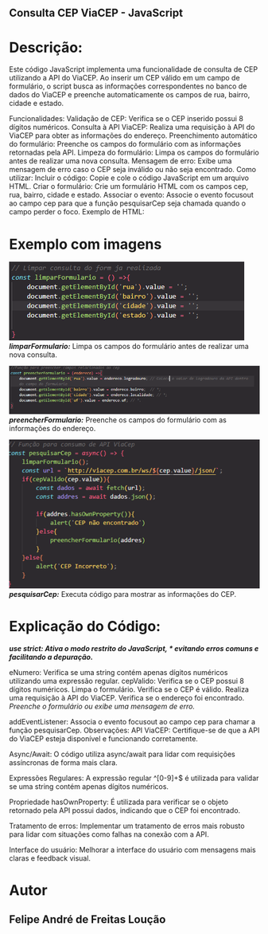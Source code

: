 ## Consulta CEP ViaCEP - JavaScript

# Descrição:
Este código JavaScript implementa uma funcionalidade de consulta de CEP utilizando a API do ViaCEP. Ao inserir um CEP válido em um campo de formulário, o script busca as informações correspondentes no banco de dados do ViaCEP e preenche automaticamente os campos de rua, bairro, cidade e estado.


Funcionalidades:
Validação de CEP: Verifica se o CEP inserido possui 8 dígitos numéricos.
Consulta à API ViaCEP: Realiza uma requisição à API do ViaCEP para obter as informações do endereço.
Preenchimento automático do formulário: Preenche os campos do formulário com as informações retornadas pela API.
Limpeza do formulário: Limpa os campos do formulário antes de realizar uma nova consulta.
Mensagem de erro: Exibe uma mensagem de erro caso o CEP seja inválido ou não seja encontrado.
Como utilizar:
Incluir o código: Copie e cole o código JavaScript em um arquivo HTML.
Criar o formulário: Crie um formulário HTML com os campos cep, rua, bairro, cidade e estado.
Associar o evento: Associe o evento focusout ao campo cep para que a função pesquisarCep seja chamada quando o campo perder o foco.
Exemplo de HTML:


# Exemplo com imagens

![exemplo](img/img_exemple.png)
<br>
***limparFormulario:*** Limpa os campos do formulário antes de realizar uma nova consulta.

![exemplo2](img/Captura%20de%20tela%202024-10-03%20074035.png)
<br>
***preencherFormulario:*** Preenche os campos do formulário com as informações do endereço.

![exemplo3](img/img_pesquisarCep.png)
<br>
***pesquisarCep:*** Executa código para mostrar as informações do CEP.


# Explicação do Código:
***use strict: Ativa o modo restrito do JavaScript, * evitando erros comuns e facilitando a depuração.***

eNumero: Verifica se uma string contém apenas dígitos numéricos utilizando uma expressão regular.
cepValido: Verifica se o CEP possui 8 dígitos numéricos.
Limpa o formulário.
Verifica se o CEP é válido.
Realiza uma requisição à API do ViaCEP.
Verifica se o endereço foi encontrado.
*Preenche o formulário ou exibe uma mensagem de erro.*
<br>

addEventListener: Associa o evento focusout ao campo cep para chamar a função pesquisarCep.
Observações:
API ViaCEP: Certifique-se de que a API do ViaCEP esteja disponível e funcionando corretamente.
<br>

Async/Await: O código utiliza async/await para lidar com requisições assíncronas de forma mais clara.
<br>

Expressões Regulares: A expressão regular ^[0-9]+$ é utilizada para validar se uma string contém apenas dígitos numéricos.
<br>

Propriedade hasOwnProperty: É utilizada para verificar se o objeto retornado pela API possui dados, indicando que o CEP foi encontrado.
<br>

Tratamento de erros: Implementar um tratamento de erros mais robusto para lidar com situações como falhas na conexão com a API.
<br>

Interface do usuário: Melhorar a interface do usuário com mensagens mais claras e feedback visual.

# Autor
## Felipe André de Freitas Loução